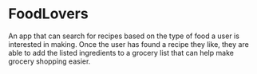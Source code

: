 # FoodLovers

An app that can search for recipes based on the type of food a user is interested in making. Once the user has found a recipe they like, they are able to add the listed ingredients to a grocery list that can help make grocery shopping easier. 

